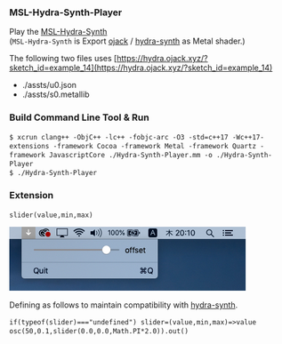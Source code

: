 ### MSL-Hydra-Synth-Player

Play the [MSL-Hydra-Synth](https://github.com/mizt/MSL-Hydra-Synth)   
(`MSL-Hydra-Synth` is Export [ojack](https://github.com/ojack) / [hydra-synth](https://github.com/ojack/hydra-synth) as Metal shader.)

The following two files uses [https://hydra.ojack.xyz/?sketch_id=example_14](https://hydra.ojack.xyz/?sketch_id=example_14)

* ./assts/u0.json
* ./assts/s0.metallib

### Build Command Line Tool & Run

	$ xcrun clang++ -ObjC++ -lc++ -fobjc-arc -O3 -std=c++17 -Wc++17-extensions -framework Cocoa -framework Metal -framework Quartz -framework JavascriptCore ./Hydra-Synth-Player.mm -o ./Hydra-Synth-Player
	$ ./Hydra-Synth-Player

### Extension

`slider(value,min,max)`

![](./assets/slider.jpg)

Defining as follows to maintain compatibility with [hydra-synth](https://hydra.ojack.xyz).

	if(typeof(slider)==="undefined") slider=(value,min,max)=>value
	osc(50,0.1,slider(0.0,0.0,Math.PI*2.0)).out()
